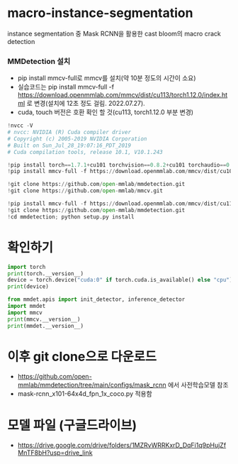 # macro-instance-segmentation
instance segmentation 중 Mask RCNN을 활용한 cast bloom의 macro crack detection


### MMDetection 설치
* pip install mmcv-full로 mmcv를 설치(약 10분 정도의 시간이 소요)
* 실습코드는 pip install mmcv-full -f https://download.openmmlab.com/mmcv/dist/cu113/torch1.12.0/index.html 로 변경(설치에 12초 정도 걸림. 2022.07.27).
* cuda, touch 버전은 호환 확인 할 것(cu113, torch1.12.0 부분 변경)

```python jupyter notebook
!nvcc -V
# nvcc: NVIDIA (R) Cuda compiler driver
# Copyright (c) 2005-2019 NVIDIA Corporation
# Built on Sun_Jul_28_19:07:16_PDT_2019
# Cuda compilation tools, release 10.1, V10.1.243

!pip install torch==1.7.1+cu101 torchvision==0.8.2+cu101 torchaudio==0.7.2 -f https://download.pytorch.org/whl/torch_stable.html
!pip install mmcv-full -f https://download.openmmlab.com/mmcv/dist/cu101/torch1.7.0/index.html

!git clone https://github.com/open-mmlab/mmdetection.git
!git clone https://github.com/open-mmlab/mmcv.git

!pip install mmcv-full -f https://download.openmmlab.com/mmcv/dist/cu110/torch1.7.1/index.html
!git clone https://github.com/open-mmlab/mmdetection.git
!cd mmdetection; python setup.py install
```

# 확인하기
```python
import torch
print(torch.__version__)
device = torch.device("cuda:0" if torch.cuda.is_available() else "cpu")
print(device)

from mmdet.apis import init_detector, inference_detector
import mmdet
import mmcv
print(mmcv.__version__)
print(mmdet.__version__)
```

# 이후 git clone으로 다운로드
* https://github.com/open-mmlab/mmdetection/tree/main/configs/mask_rcnn 에서 사전학습모델 참조
* mask-rcnn_x101-64x4d_fpn_1x_coco.py 적용함

# 모델 파일 (구글드라이브)
* https://drive.google.com/drive/folders/1MZRvWRRKxrD_DqFi1q9pHujZfMnTF8bH?usp=drive_link
